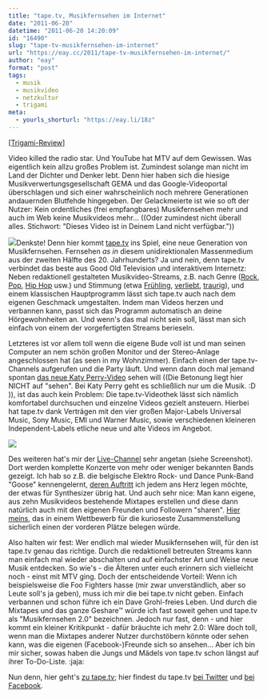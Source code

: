 ```yaml
---
title: "tape.tv, Musikfernsehen im Internet"
date: "2011-06-20"
datetime: "2011-06-20 14:20:09"
id: "16490"
slug: "tape-tv-musikfernsehen-im-internet"
url: "https://eay.cc/2011/tape-tv-musikfernsehen-im-internet/"
author: "eay"
format: "post"
tags:
  - musik
  - musikvideo
  - netzkultur
  - trigami
meta:
  - yourls_shorturl: "https://eay.li/18z"
---
```


\[[Trigami-Review](http://www.trigami.com/?blog=http://eay.cc/)\]

<script type="text/javascript" src="http://s.trigami.com/468355s.js"></script>

Video killed the radio star. Und YouTube hat MTV auf dem Gewissen. Was eigentlich kein allzu großes Problem ist. Zumindest solange man nicht im Land der Dichter und Denker lebt. Denn hier haben sich die hiesige Musikverwertungsgesellschaft GEMA und das Google-Videoportal überschlagen und sich einer wahrscheinlich noch mehrere Generationen andauernden Blutfehde hingegeben. Der Gelackmeierte ist wie so oft der Nutzer: Kein ordentliches (frei empfangbares) Musikfernsehen mehr und auch im Web keine Musikvideos mehr... ((Oder zumindest nicht überall alles. Stichwort: "Dieses Video ist in Deinem Land nicht verfügbar."))

[![](https://eay.cc/uploads/2011/tapetv.gif)](http://www.tape.tv/)Denkste! Denn hier kommt [tape.tv](http://www.tape.tv/) ins Spiel, eine neue Generation von Musikfernsehen. Fernsehen _as in_ diesem unidirektionalen Massenmedium aus der zweiten Hälfte des 20. Jahrhunderts? Ja und nein, denn tape.tv verbindet das beste aus Good Old Television und interaktivem Internetz: Neben redaktionell gestalteten Musikvideo-Streams, z.B. nach Genre ([Rock](http://www.tape.tv/channel/rock), [Pop](http://www.tape.tv/channel/pop), [Hip Hop](http://www.tape.tv/channel/hiphop) usw.) und Stimmung (etwa [Frühling](http://www.tape.tv/channel/fruehling), [verliebt](http://www.tape.tv/channel/verliebt), [traurig](http://www.tape.tv/channel/traurig)), und einem klassischen Hauptprogramm lässt sich tape.tv auch nach dem eigenen Geschmack umgestalten. Indem man Videos herzen und verbannen kann, passt sich das Programm automatisch an deine Hörgewohnheiten an. Und wenn's das mal nicht sein soll, lässt man sich einfach von einem der vorgefertigten Streams berieseln.

Letzteres ist vor allem toll wenn die eigene Bude voll ist und man seinen Computer an nem schön großen Monitor und der Stereo-Anlage angeschlossen hat (as seen in my Wohnzimmer). Einfach einen der tape.tv-Channels aufgerufen und die Party läuft. Und wenn dann doch mal jemand spontan [das neue Katy Perry-Video](http://www.tape.tv/vid/127671) sehen will ((Die Betonung liegt hier NICHT auf "sehen". Bei Katy Perry geht es schließlich nur um die Musik. :D )), ist das auch kein Problem: Die tape.tv-Videothek lässt sich nämlich komfortabel durchsuchen und einzelne Videos gezielt ansteuern. Hierbei hat tape.tv dank Verträgen mit den vier großen Major-Labels Universal Music, Sony Music, EMI und Warner Music, sowie verschiedenen kleineren Independent-Labels etliche neue und alte Videos im Angebot.

![](https://eay.cc/uploads/2011/tapetv_live.jpg)

Des weiteren hat's mir der [Live-Channel](http://www.tape.tv/channel/live) sehr angetan (siehe Screenshot). Dort werden komplette Konzerte von mehr oder weniger bekannten Bands gezeigt. Ich hab so z.B. die belgische Elektro Rock- und Dance Punk-Band "Goose" kennengelernt, [deren Auftritt](http://www.tape.tv/vid/125371) ich jedem ans Herz legen möchte, der etwas für Synthesizer übrig hat. Und auch sehr nice: Man kann eigene, aus zehn Musikvideos bestehende Mixtapes erstellen und diese dann natürlich auch mit den eigenen Freunden und Followern "sharen". [Hier meins](http://www.tape.tv/mix/449231), das in einem Wettbewerb für die kurioseste Zusammenstellung sicherlich einen der vorderen Plätze belegen würde.

Also halten wir fest: Wer endlich mal wieder Musikfernsehen will, für den ist tape.tv genau das richtige. Durch die redaktionell betreuten Streams kann man einfach mal wieder abschalten und auf einfachster Art und Weise neue Musik entdecken. So wie's - die Älteren unter euch erinnern sich vielleicht noch - einst mit MTV ging. Doch der entscheidende Vorteil: Wenn ich beispielsweise die Foo Fighters hasse (mir zwar unverständlich, aber so Leute soll's ja geben), muss ich mir die bei tape.tv nicht geben. Einfach verbannen und schon führe ich ein Dave Grohl-freies Leben. Und durch die Mixtapes und das ganze Geshare™ würde ich fast soweit gehen und tape.tv als "Musikfernsehen 2.0" bezeichnen. Jedoch nur fast, denn - und hier kommt ein kleiner Kritikpunkt - dafür bräuchte ich mehr 2.0: Wäre doch toll, wenn man die Mixtapes anderer Nutzer durchstöbern könnte oder sehen kann, was die eigenen (Facebook-)Freunde sich so ansehen... Aber ich bin mir sicher, sowas haben die Jungs und Mädels von tape.tv schon längst auf ihrer To-Do-Liste. :jaja:

Nun denn, hier geht's [zu tape.tv](http://www.tape.tv/); hier findest du tape.tv [bei Twitter](http://twitter.com/tape_tv) und [bei Facebook](http://www.facebook.com/tape.tv).
